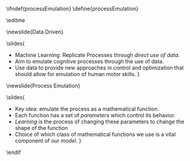 \ifndef{processEmulation}
\define{processEmulation}

\editme

\newslide{Data Driven}

\slides{
* Machine Learning: Replicate Processes through *direct use of data*.
* Aim to emulate cognitive processes through the use of data.
* Use data to provide new approaches in control and optimization that should allow for emulation of human motor skills. 
}

\newslide{Process Emulation}

\slides{
* Key idea:  emulate the process as a mathematical function.
* Each function has a set of *parameters* which control its behavior.
* *Learning* is the process of changing these parameters to change the shape of the function
* Choice of which class of mathematical functions we use is a vital component of our *model*. 
}

\endif
